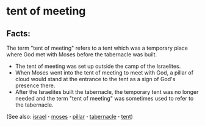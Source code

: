 # tent of meeting #

## Facts: ##

The term "tent of meeting" refers to a tent which was a temporary place where God met with Moses before the tabernacle was built.

* The tent of meeting was set up outside the camp of the Israelites.
* When Moses went into the tent of meeting to meet with God, a pillar of cloud would stand at the entrance to the tent as a sign of God's presence there. 
* After the Israelites built the tabernacle, the temporary tent was no longer needed and the term "tent of meeting" was sometimes used to refer to the tabernacle. 

(See also: [israel](../other/israel.md) **·** [moses](../other/moses.md) **·** [pillar](../other/pillar.md) **·** [tabernacle](../kt/tabernacle.md) **·** [tent](../other/tent.md))

## 